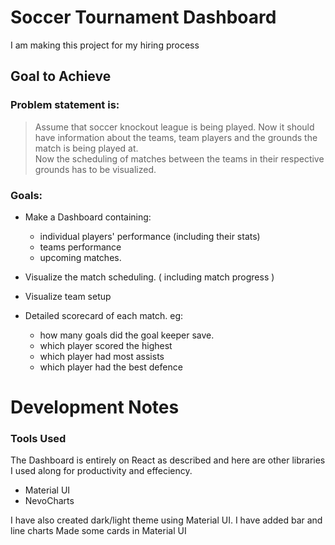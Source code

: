 # Soccer Tournament Dashboard
I am making this project for my hiring process

## Goal to Achieve
### Problem statement is:
> Assume that soccer knockout league is being played. Now it should have information about the teams, team players and the grounds the match is being played at.<br/> Now the scheduling of matches between the teams in their respective grounds has to be visualized.

### Goals:

- Make a Dashboard containing:
    - individual players' performance (including their stats)
    - teams performance 
    - upcoming matches.

- Visualize the match scheduling. ( including match progress )
- Visualize team setup
- Detailed scorecard of each match. 
	eg: 
	-	how many goals did the goal keeper save.
	-	which player scored the highest
	-	which player had most assists
	-	which player had the best defence

# Development Notes
### Tools Used

The Dashboard is entirely on React as described and here are other libraries I used along for productivity and effeciency.
 - Material UI
 - NevoCharts

I have also created dark/light theme using Material UI.
I have added bar and line charts
Made some cards in Material UI
